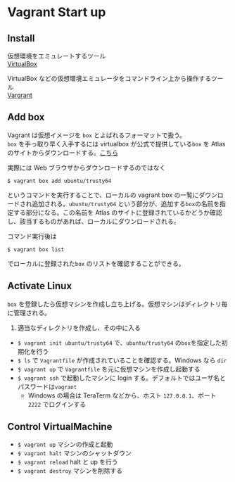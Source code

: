 # Vagrant Start up

## Install

仮想環境をエミュレートするツール  
[VirtualBox](https://www.virtualbox.org/)

VirtualBox などの仮想環境エミュレータをコマンドライン上から操作するツール  
[Vargrant](https://www.vagrantup.com/)

## Add box

Vagrant は仮想イメージを `box` とよばれるフォーマットで扱う。  
`box` を手っ取り早く入手するには virtualbox が公式で提供している`box` を Atlas のサイトからダウンロードする。[こちら](https://atlas.hashicorp.com/ubuntu/boxes/trusty64)  

実際には Web ブラウザからダウンロードするのではなく

`$ vagrant box add ubuntu/trusty64`

というコマンドを実行することで、ローカルの vagrant box の一覧にダウンロードされ追加される。`ubuntu/trusty64` という部分が、追加する`box`の名前を指定する部分になる。この名前を Atlas のサイトに登録されているかどうか確認し、該当するものがあれば、ローカルにダウンロードされる。

コマンド実行後は

`$ vagrant box list`

でローカルに登録された`box` のリストを確認することができる。

## Activate Linux

`box` を登録したら仮想マシンを作成し立ち上げる。仮想マシンはディレクトリ毎に管理される。  

1. 適当なディレクトリを作成し、その中に入る
- `$ vagrant init ubuntu/trusty64` で、`ubuntu/trusty64` の`box`を指定した初期化を行う
- `$ ls` で `Vagrantfile` が作成されていることを確認する。Windows なら `dir`
- `$ vagrant up` で `Vagrantfile` を元に仮想マシンを作成し起動する
- `$ vagrant ssh` で起動したマシンに login する。デフォルトではユーザ名とパスワードは`vagrant`
  - Windows の場合は TeraTerm などから、ホスト `127.0.0.1`、ポート `2222` でログインする

## Control VirtualMachine

- `$ vagrant up` マシンの作成と起動
- `$ vagrant halt` マシンのシャットダウン
- `$ vagrant reload` halt と up を行う
- `$ vagrant destroy` マシンを削除する



